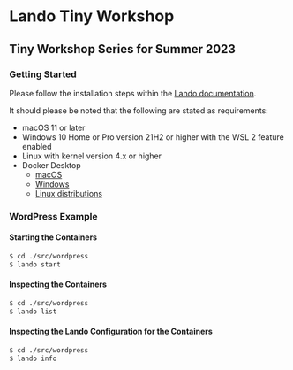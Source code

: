 # Lando Tiny Workshop
## Tiny Workshop Series for Summer 2023

### Getting Started

Please follow the installation steps within the [Lando documentation](https://docs.lando.dev/getting-started/installation.html).

It should please be noted that the following are stated as requirements:

- macOS 11 or later
- Windows 10 Home or Pro version 21H2 or higher with the WSL 2 feature enabled
- Linux with kernel version 4.x or higher
- Docker Desktop
  - [macOS](https://docs.docker.com/desktop/install/mac-install/)
  - [Windows](https://docs.docker.com/desktop/install/windows-install/)
  - [Linux distributions](https://docs.docker.com/desktop/install/linux-install/)


### WordPress Example

#### Starting the Containers
```bash
$ cd ./src/wordpress
$ lando start
```

#### Inspecting the Containers
```bash
$ cd ./src/wordpress
$ lando list
```

#### Inspecting the Lando Configuration for the Containers
```bash
$ cd ./src/wordpress
$ lando info
```

